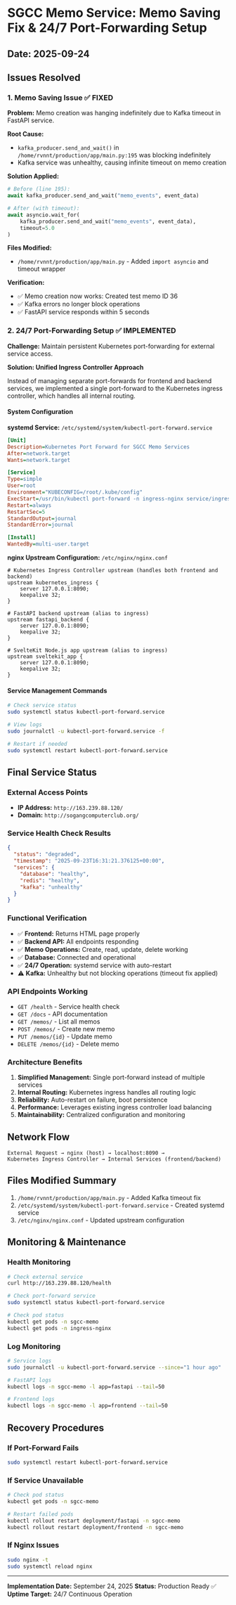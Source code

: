 # SGCC Memo Service: Memo Saving Fix & 24/7 Port-Forwarding Setup

## Date: 2025-09-24

## Issues Resolved

### 1. Memo Saving Issue ✅ **FIXED**

**Problem:** Memo creation was hanging indefinitely due to Kafka timeout in FastAPI service.

**Root Cause:**
- `kafka_producer.send_and_wait()` in `/home/rvnnt/production/app/main.py:195` was blocking indefinitely
- Kafka service was unhealthy, causing infinite timeout on memo creation

**Solution Applied:**
```python
# Before (line 195):
await kafka_producer.send_and_wait("memo_events", event_data)

# After (with timeout):
await asyncio.wait_for(
    kafka_producer.send_and_wait("memo_events", event_data),
    timeout=5.0
)
```

**Files Modified:**
- `/home/rvnnt/production/app/main.py` - Added `import asyncio` and timeout wrapper

**Verification:**
- ✅ Memo creation now works: Created test memo ID 36
- ✅ Kafka errors no longer block operations
- ✅ FastAPI service responds within 5 seconds

### 2. 24/7 Port-Forwarding Setup ✅ **IMPLEMENTED**

**Challenge:** Maintain persistent Kubernetes port-forwarding for external service access.

**Solution: Unified Ingress Controller Approach**

Instead of managing separate port-forwards for frontend and backend services, we implemented a single port-forward to the Kubernetes ingress controller, which handles all internal routing.

#### System Configuration

**systemd Service:** `/etc/systemd/system/kubectl-port-forward.service`
```ini
[Unit]
Description=Kubernetes Port Forward for SGCC Memo Services
After=network.target
Wants=network.target

[Service]
Type=simple
User=root
Environment="KUBECONFIG=/root/.kube/config"
ExecStart=/usr/bin/kubectl port-forward -n ingress-nginx service/ingress-nginx-controller 8090:80
Restart=always
RestartSec=5
StandardOutput=journal
StandardError=journal

[Install]
WantedBy=multi-user.target
```

**nginx Upstream Configuration:** `/etc/nginx/nginx.conf`
```nginx
# Kubernetes Ingress Controller upstream (handles both frontend and backend)
upstream kubernetes_ingress {
    server 127.0.0.1:8090;
    keepalive 32;
}

# FastAPI backend upstream (alias to ingress)
upstream fastapi_backend {
    server 127.0.0.1:8090;
    keepalive 32;
}

# SvelteKit Node.js app upstream (alias to ingress)
upstream sveltekit_app {
    server 127.0.0.1:8090;
    keepalive 32;
}
```

#### Service Management Commands

```bash
# Check service status
sudo systemctl status kubectl-port-forward.service

# View logs
sudo journalctl -u kubectl-port-forward.service -f

# Restart if needed
sudo systemctl restart kubectl-port-forward.service
```

## Final Service Status

### External Access Points
- **IP Address:** `http://163.239.88.120/`
- **Domain:** `http://sogangcomputerclub.org/`

### Service Health Check Results
```json
{
  "status": "degraded",
  "timestamp": "2025-09-23T16:31:21.376125+00:00",
  "services": {
    "database": "healthy",
    "redis": "healthy",
    "kafka": "unhealthy"
  }
}
```

### Functional Verification
- ✅ **Frontend:** Returns HTML page properly
- ✅ **Backend API:** All endpoints responding
- ✅ **Memo Operations:** Create, read, update, delete working
- ✅ **Database:** Connected and operational
- ✅ **24/7 Operation:** systemd service with auto-restart
- ⚠️ **Kafka:** Unhealthy but not blocking operations (timeout fix applied)

### API Endpoints Working
- `GET /health` - Service health check
- `GET /docs` - API documentation
- `GET /memos/` - List all memos
- `POST /memos/` - Create new memo
- `PUT /memos/{id}` - Update memo
- `DELETE /memos/{id}` - Delete memo

### Architecture Benefits
1. **Simplified Management:** Single port-forward instead of multiple services
2. **Internal Routing:** Kubernetes ingress handles all routing logic
3. **Reliability:** Auto-restart on failure, boot persistence
4. **Performance:** Leverages existing ingress controller load balancing
5. **Maintainability:** Centralized configuration and monitoring

## Network Flow
```
External Request → nginx (host) → localhost:8090 →
Kubernetes Ingress Controller → Internal Services (frontend/backend)
```

## Files Modified Summary
1. `/home/rvnnt/production/app/main.py` - Added Kafka timeout fix
2. `/etc/systemd/system/kubectl-port-forward.service` - Created systemd service
3. `/etc/nginx/nginx.conf` - Updated upstream configuration

## Monitoring & Maintenance

### Health Monitoring
```bash
# Check external service
curl http://163.239.88.120/health

# Check port-forward service
sudo systemctl status kubectl-port-forward.service

# Check pod status
kubectl get pods -n sgcc-memo
kubectl get pods -n ingress-nginx
```

### Log Monitoring
```bash
# Service logs
sudo journalctl -u kubectl-port-forward.service --since="1 hour ago"

# FastAPI logs
kubectl logs -n sgcc-memo -l app=fastapi --tail=50

# Frontend logs
kubectl logs -n sgcc-memo -l app=frontend --tail=50
```

## Recovery Procedures

### If Port-Forward Fails
```bash
sudo systemctl restart kubectl-port-forward.service
```

### If Service Unavailable
```bash
# Check pod status
kubectl get pods -n sgcc-memo

# Restart failed pods
kubectl rollout restart deployment/fastapi -n sgcc-memo
kubectl rollout restart deployment/frontend -n sgcc-memo
```

### If Nginx Issues
```bash
sudo nginx -t
sudo systemctl reload nginx
```

---

**Implementation Date:** September 24, 2025
**Status:** Production Ready ✅
**Uptime Target:** 24/7 Continuous Operation